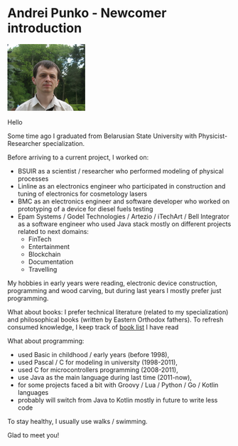 
# Andrei Punko - Newcomer introduction

<img src="../photos/Andrei_Punko_photo_informal.jpg" alt="drawing" width="175"/>

Hello

Some time ago I graduated from Belarusian State University with Physicist-Researcher specialization.

Before arriving to a current project, I worked on:
- BSUIR as a scientist / researcher who performed modeling of physical processes
- Linline as an electronics engineer who participated in construction and tuning of electronics for cosmetology lasers
- BMC as an electronics engineer and software developer who worked on prototyping of a device for diesel fuels testing
- Epam Systems / Godel Technologies / Artezio / iTechArt / Bell Integrator as a software engineer
  who used Java stack mostly on different projects related to next domains:
  - FinTech
  - Entertainment
  - Blockchain
  - Documentation
  - Travelling

My hobbies in early years were reading, electronic device construction, programming and wood carving,
but during last years I mostly prefer just programming.

What about books: I prefer technical literature (related to my specialization) and philosophical books
(written by Eastern Orthodox fathers).
To refresh consumed knowledge, I keep track of [book list](https://github.com/andrei-punko/books) I have read

What about programming:
- used Basic in childhood / early years (before 1998),
- used Pascal / C for modeling in university (1998-2011),
- used C for microcontrollers programming (2008-2011),
- use Java as the main language during last time (2011-now),
- for some projects faced a bit with Groovy / Lua / Python / Go / Kotlin languages
- probably will switch from Java to Kotlin mostly in future to write less code

To stay healthy, I usually use walks / swimming.

Glad to meet you!
